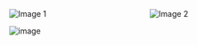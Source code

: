<div class="image-container">
    <img src="https://example.com/image1.jpg" alt="Image 1">
    <img src="https://example.com/image2.jpg" alt="Image 2">
</div>

<style>
    .image-container {
        display: flex;
    }

    .image-container img {
        max-height: 500px;
        flex: 1;
    }
</style>


![image](https://github.com/hrithikvish/Phone-Login-RoomDB-Task/assets/85003005/3def9ba5-a380-4726-842b-1a1157774c99)
